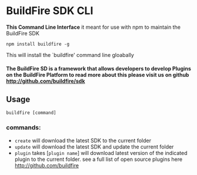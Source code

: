 # BuildFire SDK CLI
**This Command Line Interface** it meant for use with npm to maintain the BuildFire SDK

`npm install buildfire -g`

This will install the `buildfire' command line gloabally

#### The BuildFire SD is a framework that allows developers to develop Plugins on the BuildFire Platform to read more about this please visit us on github http://github.com/buildfire/sdk

## Usage
`buildfire [command]`

### commands:
* `create` will download the latest SDK to the current folder
* `update` will download the latest SDK and update the current folder
* `plugin` takes [`plugin name`] will download latest version of the indicated plugin to the current folder. see a full list of open source plugins here http://github.com/buildfire
